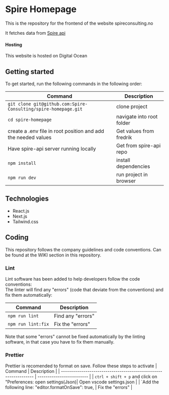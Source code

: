 # Spire Homepage

This is the repository for the frontend of the website spireconsulting.no

It fetches data from [Spire api](https://github.com/Spire-Consulting/spire-api)

#### Hosting

This website is hosted on Digital Ocean

## Getting started

To get started, run the following commands in the following order:

| Command                                                        | Description               |
| -------------------------------------------------------------- | ------------------------- |
| `git clone git@github.com:Spire-Consulting/spire-homepage.git` | clone project             |
| `cd spire-homepage`                                            | navigate into root folder |
| create a .env file in root position and add the needed values  | Get values from fredrik   |
| Have spire-api server running locally                          | Get from spire-api repo   |
| `npm install`                                                  | install dependencies      |
| `npm run dev`                                                  | run project in browser    |

## Technologies

-   React.js
-   Next.js
-   Tailwind.css

## Coding

This repository follows the company guidelines and code conventions. Can be found at the WIKI section in this repository.

### Lint

Lint software has been added to help developers follow the code conventions: <br />
The linter will find any "errors" (code that deviate from the conventions) and fix them automatically:

| Command            | Description       |
| ------------------ | ----------------- |
| `npm run lint`     | Find any "errors" |
| `npm run lint:fix` | Fix the "errors"  |

Note that some "errors" cannot be fixed automatically by the linting software, in that case you have to fix them manually.

### Prettier

Prettier is recomended to format on save. Follow these steps to activate
| Command | Description |
| ---------------------------------------------------------------- | ------------------------- |
| `ctrl + shift + p` and click on "Preferences: open settings(Json)| Open vscode settings.json |
| `Add the following line: "editor.formatOnSave": true, | Fix the "errors" |

